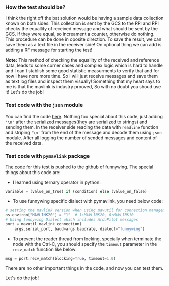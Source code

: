 ### How the test should be?
I think the right off the bat solution would be having a sample data collection known on both sides. This collection is sent by the GCS to the RPI and RPI checks the equallity of received message and what should be sent by the GCS. If they were equal, so increament a counter, otherwise do nothing.
This procedure can be done in oposite direction. To save the result, we can save them as a text file in the receiver side!
On optional thing we can add is adding a RF message for starting the test!

__Note:__ This method of checking the equallity of the received and reference data, leads to some corner cases and complex logic which is hard to handle and I can't stablish some good statistic measurments to verify that and for now I have nore more time. So I will just receive messages and save them as text log files and inspect them visually!
Something that my heart says to me is that the mavlink is industry prooved, So with no doubt you shoud use it!
Let's do the job!

### Test code with the `json` module
You can find the code [here](https://github.com/amirrezasadeqi/funnywing/blob/RF_communication/wing_ros_ws/src/wing_field_tests/scripts/json_rfcom_test.py). Nothing too special about this code, just adding `'\n'` after the serialized messages(they are serialized to strings) and sending them. In the receiver side reading the data with `readline` function and striping `'\n'` from the end of the message and decode them using `json` module. After all logging the number of sended messages and content of the received data.
### Test code with `pymavlink` package
[The code](https://github.com/amirrezasadeqi/funnywing/blob/RF_communication/wing_ros_ws/src/wing_field_tests/scripts/pymav_rfcom_test.py) for this test is pushed to the github of funnywing. The special things about this code are:
- I learned using ternary operator in python:
```python
variable = (value_on_true) if (condition) else (value_on_false)
```
- To use funnywing specific dialect with pymavlink, you need below code:
```python
# setting the mavlink version when using mavutil for connection management
os.environ["MAVLINK20"] = "1"  # 1:MAVLINK20, 0:MAVLINK10
# Using funnywing Dialect which includes ArduPilot messages
port = mavutil.mavlink_connection(
    args.serial_port, baud=args.baudrate, dialect="funnywing")
```
- To prevent the reader thread from locking, specially when terminate the node with the Ctrl-C, you should specify the `timeout` parameter in the `recv_match` function like below:
```python
msg = port.recv_match(blocking=True, timeout=1.0)
```
There are no other important things in the code, and now you can test them.

Let's do the job!
